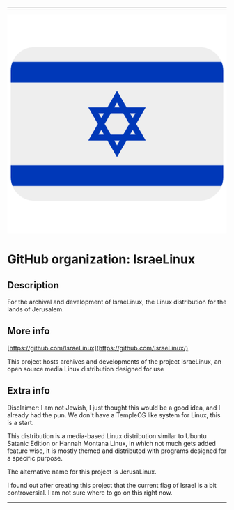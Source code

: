 
***

![IsraelSquare.png failed to load. The file may be missing or corrupt. Check the file path for errors first.](/AdditionalInfo/2/IsraeLinux/IsraelSquare.png)

# GitHub organization: IsraeLinux

## Description

For the archival and development of IsraeLinux, the Linux distribution for the lands of Jerusalem.

## More info

[https://github.com/IsraeLinux](https://github.com/IsraeLinux/)

This project hosts archives and developments of the project IsraeLinux, an open source media Linux distribution designed for use 

## Extra info

Disclaimer: I am not Jewish, I just thought this would be a good idea, and I already had the pun. We don't have a TempleOS like system for Linux, this is a start.

This distribution is a media-based Linux distribution similar to Ubuntu Satanic Edition or Hannah Montana Linux, in which not much gets added feature wise, it is mostly themed and distributed with programs designed for a specific purpose.

The alternative name for this project is JerusaLinux.

I found out after creating this project that the current flag of Israel is a bit controversial. I am not sure where to go on this right now.

***
